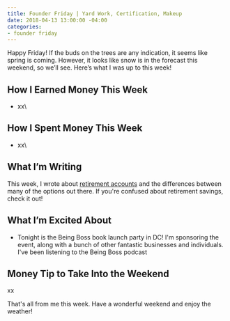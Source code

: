 ```yaml
---
title: Founder Friday | Yard Work, Certification, Makeup
date: 2018-04-13 13:00:00 -04:00
categories:
- founder friday
---
```


Happy Friday! If the buds on the trees are any indication, it seems like spring is coming. However, it looks like snow is in the forecast this weekend, so we’ll see. Here’s what I was up to this week!

## How I Earned Money This Week

* xx\\

## How I Spent Money This Week

* xx\\

## What I’m Writing

This week, I wrote about [retirement accounts](https://www.maggiegermano.com/blog/whats-the-difference-between-retirement-accounts/) and the differences between many of the options out there. If you're confused about retirement savings, check it out!

## What I’m Excited About

* Tonight is the Being Boss book launch party in DC! I'm sponsoring the event, along with a bunch of other fantastic businesses and individuals. I've been listening to the Being Boss podcast

## Money Tip to Take Into the Weekend

xx

That's all from me this week. Have a wonderful weekend and enjoy the weather!